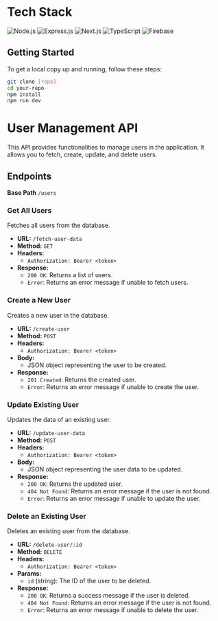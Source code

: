 # Tech Stack

![Node.js](https://img.shields.io/badge/Node.js-339933?style=for-the-badge&logo=node-dot-js&logoColor=white)
![Express.js](https://img.shields.io/badge/Express.js-000000?style=for-the-badge&logo=express&logoColor=white)
![Next.js](https://img.shields.io/badge/Next.js-000000?style=for-the-badge&logo=next-dot-js&logoColor=white)
![TypeScript](https://img.shields.io/badge/TypeScript-007ACC?style=for-the-badge&logo=typescript&logoColor=white)
![Firebase](https://img.shields.io/badge/Firebase-FFCA28?style=for-the-badge&logo=firebase&logoColor=black)

## Getting Started

To get a local copy up and running, follow these steps:

```bash
git clone [repo]
cd your-repo
npm install 
npm run dev
```

# User Management API
This API provides functionalities to manage users in the application. It allows you to fetch, create, update, and delete users.

## Endpoints
**Base Path** `/users`

### Get All Users
Fetches all users from the database.

- **URL:** `/fetch-user-data`
- **Method:** `GET`
- **Headers:**
  - `Authorization: Bearer <token>`
- **Response:**
  - `200 OK`: Returns a list of users.
  - `Error`: Returns an error message if unable to fetch users.


### Create a New User
Creates a new user in the database.

- **URL:** `/create-user`
- **Method:** `POST`
- **Headers:**
  - `Authorization: Bearer <token>`
- **Body:**
  - JSON object representing the user to be created.
- **Response:**
  - `201 Created`: Returns the created user.
  - `Error`: Returns an error message if unable to create the user.

### Update Existing User

Updates the data of an existing user.

- **URL:** `/update-user-data`
- **Method:** `POST`
- **Headers:**
  - `Authorization: Bearer <token>`
- **Body:**
  - JSON object representing the user data to be updated.
- **Response:**
  - `200 OK`: Returns the updated user.
  - `404 Not Found`: Returns an error message if the user is not found.
  - `Error`: Returns an error message if unable to update the user.

### Delete an Existing User

Deletes an existing user from the database.

- **URL:** `/delete-user/:id`
- **Method:** `DELETE`
- **Headers:**
  - `Authorization: Bearer <token>`
- **Params:**
  - `id` (string): The ID of the user to be deleted.
- **Response:**
  - `200 OK`: Returns a success message if the user is deleted.
  - `404 Not Found`: Returns an error message if the user is not found.
  - `Error`: Returns an error message if unable to delete the user.
